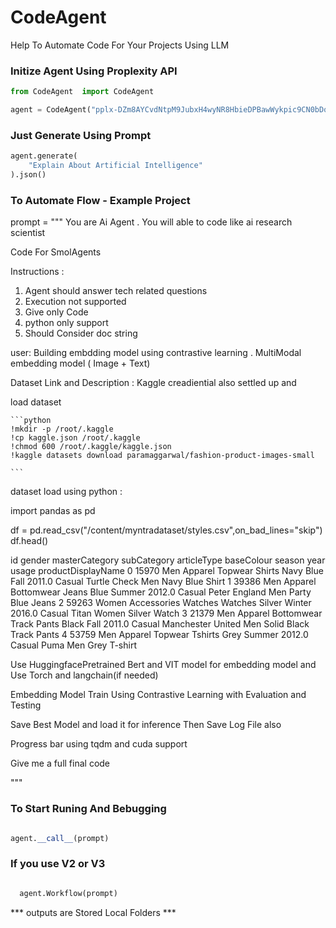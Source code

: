 # CodeAgent
Help To Automate Code For Your Projects Using LLM 


### Initize Agent Using Proplexity API

```python
from CodeAgent  import CodeAgent

agent = CodeAgent("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")

```

### Just Generate Using Prompt

```python
agent.generate(
    "Explain About Artificial Intelligence"
).json()

```

### To Automate Flow - Example Project


prompt = """
 You are Ai Agent . You will able to code like ai research scientist

 Code For SmolAgents

Instructions :

  1) Agent should answer tech related questions
  2) Execution not supported
  3) Give only Code
  4) python only support
  5) Should Consider doc string


 user:  Building embdding model using contrastive learning . MultiModal embedding model ( Image + Text)

 Dataset Link and Description :
   Kaggle creadiential also settled up and

   load dataset


    ```python
    !mkdir -p /root/.kaggle
    !cp kaggle.json /root/.kaggle
    !chmod 600 /root/.kaggle/kaggle.json
    !kaggle datasets download paramaggarwal/fashion-product-images-small

    ```


  dataset load using python :

  import pandas as pd

  df = pd.read_csv("/content/myntradataset/styles.csv",on_bad_lines="skip")
  df.head()

  id	gender	masterCategory	subCategory	articleType	baseColour	season	year	usage	productDisplayName
  0	15970	Men	Apparel	Topwear	Shirts	Navy Blue	Fall	2011.0	Casual	Turtle Check Men Navy Blue Shirt
  1	39386	Men	Apparel	Bottomwear	Jeans	Blue	Summer	2012.0	Casual	Peter England Men Party Blue Jeans
  2	59263	Women	Accessories	Watches	Watches	Silver	Winter	2016.0	Casual	Titan Women Silver Watch
  3	21379	Men	Apparel	Bottomwear	Track Pants	Black	Fall	2011.0	Casual	Manchester United Men Solid Black Track Pants
  4	53759	Men	Apparel	Topwear	Tshirts	Grey	Summer	2012.0	Casual	Puma Men Grey T-shirt


  Use HuggingfacePretrained Bert and VIT model for embedding model and Use Torch and langchain(if needed)

  Embedding Model Train Using Contrastive Learning with Evaluation and Testing

  Save Best Model and load it for inference Then Save Log File also

  Progress bar using tqdm and cuda support

  Give me a full final code



"""

### To Start Runing And Bebugging

```python 

agent.__call__(prompt)

```

### If you use V2 or V3 

```python 

  agent.Workflow(prompt)

```

*** outputs are Stored Local Folders ***